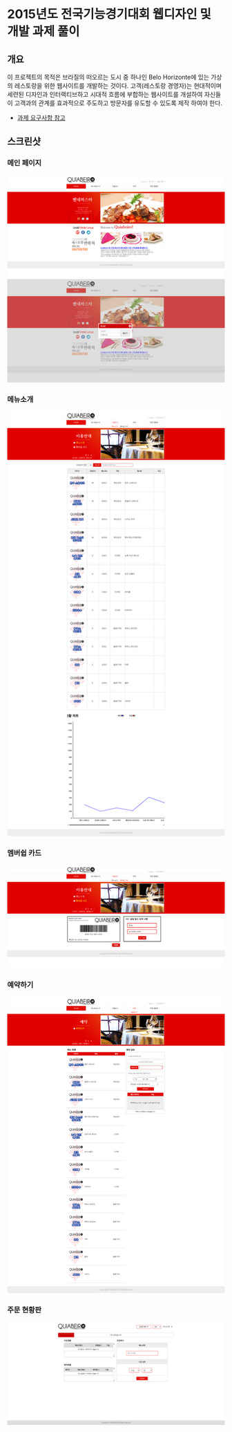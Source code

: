 # 2015년도 전국기능경기대회 웹디자인 및 개발 과제 풀이

## 개요

이  프로젝트의  목적은  브라질의  떠오르는  도시  중  하나인  Belo  Horizonte에  있는  가상의  레스토랑을  위한  웹사이트를  개발하는  것이다.  고객(레스토랑  경영자)는  현대적이며  세련된  디자인과  인터랙티브하고  시대적  흐름에  부합하는  웹사이트를  개설하여  자신들이  고객과의  관계를 효과적으로 주도하고 방문자를 유도할 수 있도록 제작 하여야 한다.

- [과제 요구사항 참고](https://github.com/JuheonOh/webskills/blob/2015_%EC%A0%84%EA%B5%AD/gwangju/task/(%EA%B4%91%EC%A3%BC)%202015%20%EC%A0%84%EA%B5%AD%EA%B8%B0%EB%8A%A5%EA%B2%BD%EA%B8%B0%EB%8C%80%ED%9A%8C%20%EA%B3%BC%EC%A0%9C%20%EB%B0%8F%20%EC%B1%84%EC%A0%90%EA%B8%B0%EC%A4%80%ED%91%9C.pdf)

## 스크린샷

### 메인 페이지

![메인 페이지](screenshots/1.png)
![메인 페이지 로그인](screenshots/2.png)

### 메뉴소개

![메뉴소개](screenshots/3.png)

### 멤버쉽 카드

![멤버쉽 카드](screenshots/4.png)

### 예약하기

![예약하기](screenshots/5.png)

### 주문 현황판

![주문 현황판](screenshots/6.png)